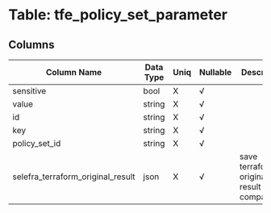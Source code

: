 # Table: tfe_policy_set_parameter

## Columns 

|  Column Name   |  Data Type  | Uniq | Nullable | Description | 
|  ----  | ----  | ----  | ----  | ---- | 
| sensitive | bool | X | √ |  | 
| value | string | X | √ |  | 
| id | string | X | √ |  | 
| key | string | X | √ |  | 
| policy_set_id | string | X | √ |  | 
| selefra_terraform_original_result | json | X | √ | save terraform original result for compatibility | 


